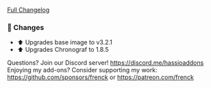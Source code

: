 [Full Changelog][changelog]

### 🔨 Changes

- ⬆ Upgrades base image to v3.2.1
- ⬆ Upgrades Chronograf to 1.8.5

[changelog]: https://github.com/hassio-addons/addon-influxdb/compare/v3.7.1...v3.7.2

Questions? Join our Discord server! https://discord.me/hassioaddons
Enjoying my add-ons? Consider supporting my work:
https://github.com/sponsors/frenck or https://patreon.com/frenck